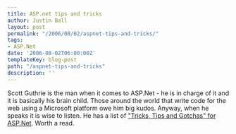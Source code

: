 ```yaml
---
title: ASP.net tips and tricks
author: Justin Ball
layout: post
permalink: "/2006/08/02/aspnet-tips-and-tricks/"
tags:
- ASP.Net
date: '2006-08-02T06:00:00Z'
templateKey: blog-post
path: "/aspnet-tips-and-tricks"
description: ''
---
```


Scott Guthrie is the man when it comes to ASP.Net - he is in charge of it and it is basically his brain child. Those around the world that write code for the web using a Microsoft platform owe him big kudos. Anyway, when he speaks it is wise to listen. He has a list of ["Tricks, Tips and Gotchas" for ASP.Net][1]. Worth a read.

 [1]: http://weblogs.asp.net/scottgu/pages/ASP.NET-2.0-Tips_2C00_-Tricks_2C00_-Recipes-and-Gotchas.aspx

